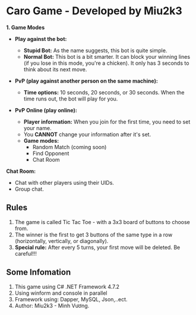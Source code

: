 # Caro Game - Developed by Miu2k3

**1. Game Modes**

* **Play against the bot:**
    * **Stupid Bot:** As the name suggests, this bot is quite simple.
    * **Normal Bot:** This bot is a bit smarter. It can block your winning lines (if you lose in this mode, you're a chicken). It only has 3 seconds to think about its next move.

* **PvP (play against another person on the same machine):**
    * **Time options:** 10 seconds, 20 seconds, or 30 seconds. When the time runs out, the bot will play for you.

* **PvP Online (play online):**
    * **Player information:** When you join for the first time, you need to set your name.
    * You **CANNOT** change your information after it's set.
    * **Game modes:**
        * Random Match (coming soon)
        * Find Opponent
        * Chat Room

**Chat Room:**

* Chat with other players using their UIDs.
* Group chat.

## Rules

1. The game is called Tic Tac Toe - with a 3x3 board of buttons to choose from.
2. The winner is the first to get 3 buttons of the same type in a row (horizontally, vertically, or diagonally).
3. **Special rule:** After every 5 turns, your first move will be deleted. Be careful!!!
## Some Infomation
1. This game using C# .NET Framework 4.7.2
2. Using winform and console in parallel
3. Framework using: Dapper, MySQL, Json,..ect.
4. Author: Miu2k3 - Minh Vương.

